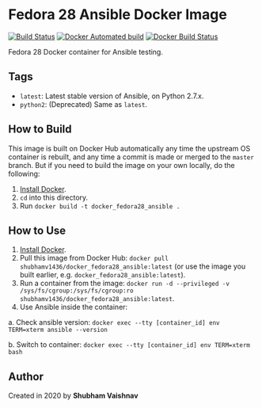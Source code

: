 # Fedora 28 Ansible Docker Image
[![Build Status](https://travis-ci.com/shubhamv1436/docker-fedora28-ansible.svg?branch=master)](https://travis-ci.com/shubhamv1436/docker-fedora28-ansible)  [![Docker Automated build](https://img.shields.io/docker/cloud/automated/shubhamv1436/docker-fedora28-ansible.svg?maxAge=2592000)](https://hub.docker.com/r/shubhamv1436/docker-fedora28-ansible)
[![Docker Build Status](https://img.shields.io/docker/cloud/build/shubhamv1436/docker-fedora28-ansible)](https://hub.docker.com/r/shubhamv1436/docker-fedora28-ansible/builds)

Fedora 28 Docker container for Ansible testing.

## Tags

  - `latest`: Latest stable version of Ansible, on Python 2.7.x.
  - `python2`: (Deprecated) Same as `latest`.

## How to Build

This image is built on Docker Hub automatically any time the upstream OS container is rebuilt, and any time a commit is made or merged to the `master` branch. But if you need to build the image on your own locally, do the following:

  1. [Install Docker](https://docs.docker.com/engine/installation/).
  2. `cd` into this directory.
  3. Run `docker build -t docker_fedora28_ansible .`

## How to Use

  1. [Install Docker](https://docs.docker.com/engine/installation/).
  2. Pull this image from Docker Hub: `docker pull shubhamv1436/docker_fedora28_ansible:latest` (or use the image you built earlier, e.g. `docker_fedora28_ansible:latest`).
  3. Run a container from the image: `docker run -d --privileged -v /sys/fs/cgroup:/sys/fs/cgroup:ro shubhamv1436/docker_fedora28_ansible:latest`.
  4. Use Ansible inside the container:
  
  a. Check ansible version: `docker exec --tty [container_id] env TERM=xterm ansible --version`
  
  b. Switch to container: `docker exec --tty [container_id] env TERM=xterm bash`

## Author

Created in 2020 by **Shubham Vaishnav**